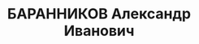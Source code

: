 ---
title: БАРАННИКОВ Александр Иванович
description: 'Род. в 1901, Томская губ., русский. Проживал: Солонешенский р-н, с.
  Солонешное. Прокурор

  Арестован 10.01.1937. Обв. по ст. 58-1 "а", 2, 8, 11. Приговор: Особое совещание
  при НКВД СССР, 15.04.1938 – 8 лет.

  Реабилитирован военным трибуналом СибВО 16.08.1957 за отсутствием состава преступления'
---